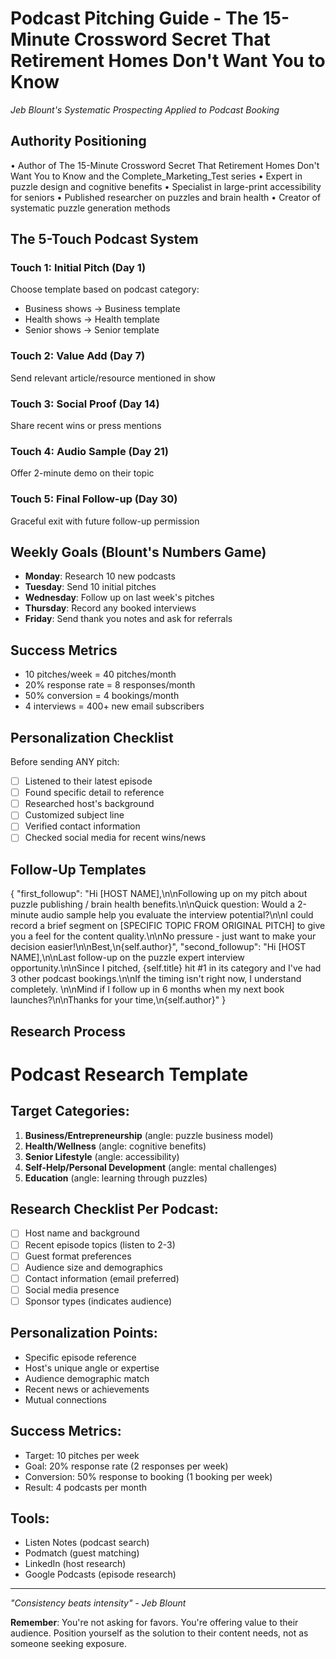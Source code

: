 # Podcast Pitching Guide - The 15-Minute Crossword Secret That Retirement Homes Don't Want You to Know
*Jeb Blount's Systematic Prospecting Applied to Podcast Booking*

## Authority Positioning
• Author of The 15-Minute Crossword Secret That Retirement Homes Don't Want You to Know and the Complete_Marketing_Test series
• Expert in puzzle design and cognitive benefits
• Specialist in large-print accessibility for seniors
• Published researcher on puzzles and brain health
• Creator of systematic puzzle generation methods

## The 5-Touch Podcast System

### Touch 1: Initial Pitch (Day 1)
Choose template based on podcast category:
- Business shows → Business template
- Health shows → Health template  
- Senior shows → Senior template

### Touch 2: Value Add (Day 7)
Send relevant article/resource mentioned in show

### Touch 3: Social Proof (Day 14)  
Share recent wins or press mentions

### Touch 4: Audio Sample (Day 21)
Offer 2-minute demo on their topic

### Touch 5: Final Follow-up (Day 30)
Graceful exit with future follow-up permission

## Weekly Goals (Blount's Numbers Game)
- **Monday**: Research 10 new podcasts
- **Tuesday**: Send 10 initial pitches
- **Wednesday**: Follow up on last week's pitches  
- **Thursday**: Record any booked interviews
- **Friday**: Send thank you notes and ask for referrals

## Success Metrics
- 10 pitches/week = 40 pitches/month
- 20% response rate = 8 responses/month
- 50% conversion = 4 bookings/month
- 4 interviews = 400+ new email subscribers

## Personalization Checklist
Before sending ANY pitch:
- [ ] Listened to their latest episode
- [ ] Found specific detail to reference
- [ ] Researched host's background
- [ ] Customized subject line
- [ ] Verified contact information
- [ ] Checked social media for recent wins/news

## Follow-Up Templates
{
  "first_followup": "Hi [HOST NAME],\n\nFollowing up on my pitch about puzzle publishing / brain health benefits.\n\nQuick question: Would a 2-minute audio sample help you evaluate the interview potential?\n\nI could record a brief segment on [SPECIFIC TOPIC FROM ORIGINAL PITCH] to give you a feel for the content quality.\n\nNo pressure - just want to make your decision easier!\n\nBest,\n{self.author}",
  "second_followup": "Hi [HOST NAME],\n\nLast follow-up on the puzzle expert interview opportunity.\n\nSince I pitched, {self.title} hit #1 in its category and I've had 3 other podcast bookings.\n\nIf the timing isn't right now, I understand completely. \n\nMind if I follow up in 6 months when my next book launches?\n\nThanks for your time,\n{self.author}"
}

## Research Process  
# Podcast Research Template

## Target Categories:
1. **Business/Entrepreneurship** (angle: puzzle business model)
2. **Health/Wellness** (angle: cognitive benefits) 
3. **Senior Lifestyle** (angle: accessibility)
4. **Self-Help/Personal Development** (angle: mental challenges)
5. **Education** (angle: learning through puzzles)

## Research Checklist Per Podcast:
- [ ] Host name and background
- [ ] Recent episode topics (listen to 2-3)
- [ ] Guest format preferences  
- [ ] Audience size and demographics
- [ ] Contact information (email preferred)
- [ ] Social media presence
- [ ] Sponsor types (indicates audience)

## Personalization Points:
- Specific episode reference
- Host's unique angle or expertise
- Audience demographic match
- Recent news or achievements
- Mutual connections

## Success Metrics:
- Target: 10 pitches per week
- Goal: 20% response rate (2 responses per week)
- Conversion: 50% response to booking (1 booking per week)
- Result: 4 podcasts per month

## Tools:
- Listen Notes (podcast search)
- Podmatch (guest matching)  
- LinkedIn (host research)
- Google Podcasts (episode research)


---
*"Consistency beats intensity" - Jeb Blount*

**Remember**: You're not asking for favors. You're offering value to their audience. Position yourself as the solution to their content needs, not as someone seeking exposure.
